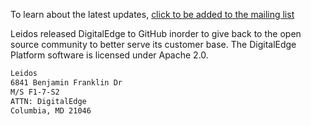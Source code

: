 To learn about the latest updates, [click to be added to the mailing list](http://eepurl.com/bBpm9z)

Leidos released DigitalEdge to GitHub inorder to give back to the open source community to better serve its customer base. The DigitalEdge Platform software is licensed under Apache 2.0. 

```bash
Leidos
6841 Benjamin Franklin Dr
M/S F1-7-S2
ATTN: DigitalEdge
Columbia, MD 21046
```


